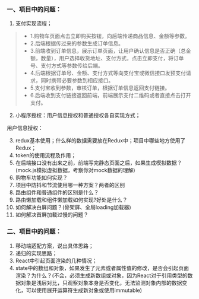 ### 一、项目中的问题：

1. 支付实现流程；

> - 1.购物车页面点击立即购买按钮，向后端传递商品信息、金额等参数。
> - 2.后端根据传过来的参数生成订单信息。
> - 3.前端收到订单信息，展示订单页面，让用户确认信息是否正确（总金额，数量），用户选择收货地址、支付方式，点击立即支付，将订单号、支付方式等参数传给后端。
> - 4.后端根据订单号、金额、支付方式等向支付宝或微信接口发预支付请求，同时携带必要参数到相应接口。
> - 5.支付宝收到参数，审核订单，根据订单信息返回支付链接。
> - 6.后端收到支付链接返回前端，前端展示支付二维码或者直接点击打开支付。

2. 小程序授权：用户信息授权和普通授权各自实现方式；  

用户信息授权：

3. redux基本使用；什么样的数据需要放在Redux中；项目中哪些地方使用了Redux；
4. token的使用流程及作用；
5. 在后端接口没有出来之前，前端写完静态页面之后，如果生成模拟数据？(mock.js模拟虚拟数据，考察你对mock数据的理解)
6. 购物车功能如何实现？
7. 项目中防抖和节流使用哪一种方案？两者的区别
8. 路由组件和普通组件的区别是什么？
9. 路由懒加载和组件懒加载如何实现?好处是什么？
10. 如何解决白屏问题？(骨架屏、全局loading加载器)
11. 如何解决首屏加载过慢的问题？
### 二、项目中的问题：
1. 移动端适配方案，说出具体思路；
2. 递归的实现思路；
3. React中引起页面渲染的几种情况；
4. state中的数组和对象，如果发生了元素或者属性值的修改，是否会引起页面渲染？为什么？(不会，必须生成新数组或对象，因为React对于引用类型的数据对象是浅层对比，只观察对象本身是否变化，无法监测对象内部的数据变化，可以使用展开运算符生成新对象或使用immutable)